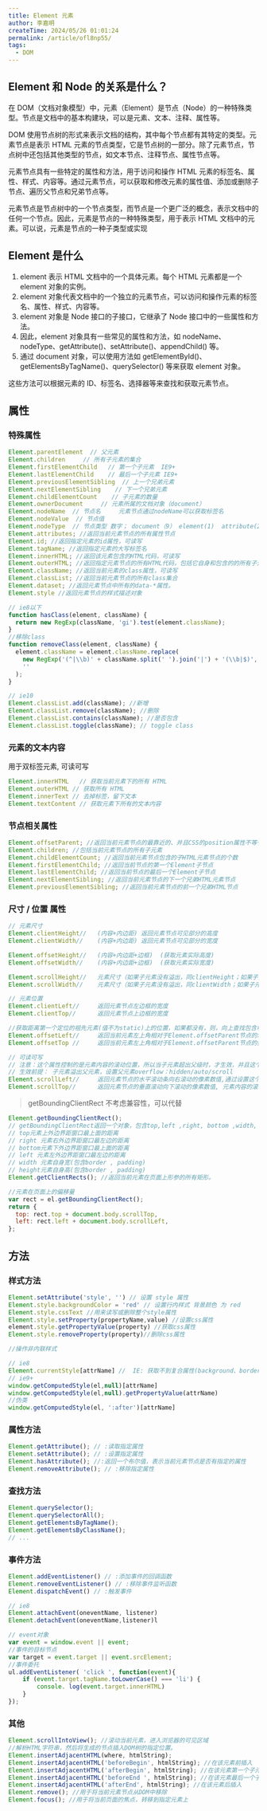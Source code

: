 ```yaml
---
title: Element 元素
author: 李嘉明
createTime: 2024/05/26 01:01:24
permalink: /article/ofl8np55/
tags:
  - DOM
---
```


## Element 和 Node 的关系是什么？

在 DOM（文档对象模型）中，元素（Element）是节点（Node）的一种特殊类型。节点是文档中的基本构建块，可以是元素、文本、注释、属性等。

DOM 使用节点树的形式来表示文档的结构，其中每个节点都有其特定的类型。元素节点是表示 HTML 元素的节点类型，它是节点树的一部分。除了元素节点，节点树中还包括其他类型的节点，如文本节点、注释节点、属性节点等。

元素节点具有一些特定的属性和方法，用于访问和操作 HTML 元素的标签名、属性、样式、内容等。通过元素节点，可以获取和修改元素的属性值、添加或删除子节点、遍历父节点和兄弟节点等。

元素节点是节点树中的一个节点类型，而节点是一个更广泛的概念，表示文档中的任何一个节点。因此，元素是节点的一种特殊类型，用于表示 HTML 文档中的元素。可以说，元素是节点的一种子类型或实现


## Element 是什么

1. element 表示 HTML 文档中的一个具体元素。每个 HTML 元素都是一个 element 对象的实例。
2. element 对象代表文档中的一个独立的元素节点，可以访问和操作元素的标签名、属性、样式、内容等。
3. element 对象是 Node 接口的子接口，它继承了 Node 接口中的一些属性和方法。
4. 因此，element 对象具有一些常见的属性和方法，如 nodeName、nodeType、getAttribute()、setAttribute()、appendChild() 等。
5. 通过 document 对象，可以使用方法如 getElementById()、getElementsByTagName()、querySelector() 等来获取 element 对象。

这些方法可以根据元素的 ID、标签名、选择器等来查找和获取元素节点。

## 属性

### 特殊属性

```js
Element.parentElement  // 父元素
Element.children     // 所有子元素的集合
Element.firstElementChild   // 第一个子元素  IE9+
Element.lastElementChild    // 最后一个子元素 IE9+
Element.previousElementSibling  // 上一个兄弟元素
Element.nextElementSibling    // 下一个兄弟元素
Element.childElementCount    // 子元素的数量
Element.ownerDocument     // 元素所属的文档对象（document）
Element.nodeName  // 节点名     元素节点通过nodeName可以获取标签名
Element.nodeValue  // 节点值
Element.nodeType  // 节点类型 数字； document（9） element(1)  attribute(2)  text(3)   comment(8)
Element.attributes; //返回当前元素节点的所有属性节点
Element.id; //返回指定元素的id属性，可读写
Element.tagName; //返回指定元素的大写标签名
Element.innerHTML; //返回该元素包含的HTML代码，可读写
Element.outerHTML; //返回指定元素节点的所有HTML代码，包括它自身和包含的的所有子元素，可读写
Element.className; //返回当前元素的class属性，可读写
Element.classList; //返回当前元素节点的所有class集合
Element.dataset; //返回元素节点中所有的data-*属性。
Element.style //返回元素节点的样式描述对象

// ie8以下
function hasClass(element, className) {
  return new RegExp(className, 'gi').test(element.className);
}
//移除class
function removeClass(element, className) {
  element.className = element.className.replace(
    new RegExp('(^|\\b)' + className.split(' ').join('|') + '(\\b|$)', 'gi'),
    ''
  );
}

// ie10
Element.classList.add(className); //新增
Element.classList.remove(className); //删除
Element.classList.contains(className); //是否包含
Element.classList.toggle(className); // toggle class
```

### 元素的文本内容

用于双标签元素, 可读可写
```js
Element.innerHTML	// 获取当前元素下的所有 HTML
Element.outerHTML // 获取所有 HTML
Element.innerText // 去掉标签，留下文本
Element.textContent // 获取元素下所有的文本内容
```

### 节点相关属性

```js
Element.offsetParent; //返回当前元素节点的最靠近的、并且CSS的position属性不等于static的父元素
Element.children; //包括当前元素节点的所有子元素
Element.childElementCount; //返回当前元素节点包含的子HTML元素节点的个数
Element.firstElementChild; //返回当前节点的第一个Element子节点
Element.lastElementChild; //返回当前节点的最后一个Element子节点
Element.nextElementSibling; //返回当前元素节点的下一个兄弟HTML元素节点
Element.previousElementSibling; //返回当前元素节点的前一个兄弟HTML节点
```

### 尺寸 / 位置   属性

```js
// 元素尺寸
Element.clientHeight//   (内容+内边距) 返回元素节点可见部分的高度 
Element.clientWidth//    (内容+内边距) 返回元素节点可见部分的宽度 

Element.offsetHeight//   (内容+内边距+边框)  (获取元素实际高度)
Element.offsetWidth//    (内容+内边距+边框)  (获取元素实际宽度)

Element.scrollHeight//   元素尺寸（如果子元素没有溢出，同clientHeight；如果子元素溢出：子元素宽度+一个方向的内边距）
Element.scrollWidth//    元素尺寸（如果子元素没有溢出，同clientWidth；如果子元素溢出：子元素宽度+一个方向的内边距）

// 元素位置
Element.clientLeft//     返回元素节点左边框的宽度
Element.clientTop//      返回元素节点上边框的宽度

//获取距离第一个定位的祖先元素(值不为static)上的位置，如果都没有，则，向上查找包含块，找不到则定位在根元素上【HTML】的位置
Element.offsetLeft//     返回当前元素左上角相对于Element.offsetParent节点的水平偏移
Element.offsetTop //     返回当前元素左上角相对于Element.offsetParent节点的垂直偏移

// 可读可写
// 注意：这个属性控制的是元素内容的滚动位置，所以当子元素超出父级时，才生效，并且这个属性是给父元素设置的
// 生效前提： 子元素溢出父元素，设置父元素overflow：hidden/auto/scroll
Element.scrollLeft//     返回元素节点的水平滚动条向右滚动的像素数值,通过设置这个属性可以改变元素的滚动位置  : 值增大，内容向左滚,滚动条向右移
Element.scrollTop//      返回元素节点的垂直滚动向下滚动的像素数值, 元素内容的滚动位置； 值增大，内容向上滚,滚动条向下移
```

> getBoundingClientRect 不考虑兼容性，可以代替

```js
Element.getBoundingClientRect();
// getBoundingClientRect返回一个对象，包含top,left ,right, bottom ,width, height // width、height元素自身宽高
// top元素上外边界距窗口最上面的距离
// right 元素右外边界距窗口最左边的距离
// bottom元素下外边界距窗口最上面的距离
// left 元素左外边界距窗口最左边的距离
// width 元素自身宽(包含border , padding)
// height元素自身高(包含border , padding)
Element.getClientRects(); //返回当前元素在页面上形参的所有矩形。

//元素在页面上的偏移量
var rect = el.getBoundingClientRect();
return {
  top: rect.top + document.body.scrollTop,
  left: rect.left + document.body.scrollLeft,
};
```

## 方法

### 样式方法

```js
Element.setAttribute('style', '') // 设置 style 属性
Element.style.backgroundColor = 'red' // 设置行内样式 背景颜色 为 red
Element.style.cssText //用来读写或删除整个style属性
Element.style.setProperty(propertyName,value) //设置css属性
element.style.getPropertyValue(property) //获取css属性
Element.style.removeProperty(property)//删除css属性

//操作非内联样式

// ie8
Element.currentStyle[attrName] //  IE: 获取不到复合属性(background、border)
// ie9+
window.getComputedStyle(el,null)[attrName]
window.getComputedStyle(el,null).getPropertyValue(attrName)
//伪类
window.getComputedStyle(el, ':after')[attrName]
```

### 属性方法

```js
Element.getAttribute(); // :读取指定属性
Element.setAttribute(); // :设置指定属性
Element.hasAttribute(); //:返回一个布尔值，表示当前元素节点是否有指定的属性
Element.removeAttribute(); // :移除指定属性
```

### 查找方法

```js
Element.querySelector();
Element.querySelectorAll();
Element.getElementsByTagName();
Element.getElementsByClassName();
// ...
```

### 事件方法

```js
Element.addEventListener() // :添加事件的回调函数
Element.removeEventListener() // :移除事件监听函数
Element.dispatchEvent() // :触发事件

// ie8
Element.attachEvent(oneventName, listener)
Element.detachEvent(oneventName,listener)l

// event对象
var event = window.event || event;
//事件的目标节点
var target = event.target || event.srcElement;
//事件委托
ul.addEventListener( 'click ', function(event){
    if (event.target.tagName.toLowerCase() === 'li') {
        console. log(event.target.innerHTML)
    }
});
```

### 其他

```js
Element.scrollIntoView(); //滚动当前元素，进入浏览器的可见区域
//解析HTML字符串，然后将生成的节点插入DOM树的指定位置。
Element.insertAdjacentHTML(where, htmlString);
Element.insertAdjacentHTML('beforeBegin', htmlString); //在该元素前插入
Element.insertAdjacentHTML('afterBegin', htmlString); //在该元素第一个子元素前插入
Element.insertAdjacentHTML('beforeEnd ', htmlString); //在该元素最后一个子元素后面插入
Element.insertAdjacentHTML('afterEnd', htmlString); //在该元素后插入
Element.remove(); //用于将当前元素节点从DOM中移除
Element.focus(); //用于将当前页面的焦点，转移到指定元素上
```

